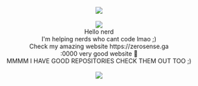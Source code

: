 <html>
<p align="center">
  <img src="https://github-readme-stats.vercel.app/api?username=ZeroTwoModz&theme=dark)"> <br><br>
<img src="https://discord.c99.nl/widget/theme-4/813438385128472606.png">
<br>
  Hello nerd<br>
  I'm helping nerds who cant code lmao ;)<br>
  Check my amazing website https://zerosense.ga <br>
  :0000 very good website 💯<br>
  MMMM I HAVE GOOD REPOSITORIES CHECK THEM OUT TOO ;)
  <br>
  <br>
<img src="https://cdn.discordapp.com/attachments/814465062085066802/821738304457277510/MM.png"
<br>
<br>
</p>
</html>
